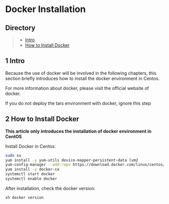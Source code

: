 # Docker Installation

## Directory

> * [Intro]()
> * [How to Install Docker]()

## 1 Intro <a id="chapter-1"></a>

Because the use of docker will be involved in the following chapters, this section briefly introduces how to install the docker environment in Centos.

For more information about docker, please visit the official website of docker.

If you do not deploy the tars environment with docker, ignore this step


## 2 How to Install Docker <a id="chapter-2"></a>

**This article only introduces the installation of docker environment in CentOS**

Install Docker in Centos:

```bash
sudo su
yum install -y yum-utils device-mapper-persistent-data lvm2
yum-config-manager --add-repo https://download.docker.com/linux/centos/docker-ce.repo
yum install -y docker-ce 
systemctl start docker
systemctl enable docker
```

After installation, check the docker version:

```sh docker version```

